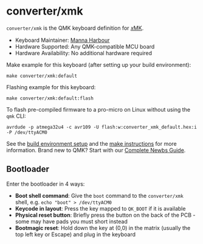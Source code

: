 # converter/xmk

`converter/xmk` is the QMK keyboard definition for [𝑥MK](https://github.com/manna-harbour/xmk).

* Keyboard Maintainer: [Manna Harbour](https://github.com/manna-harbour)
* Hardware Supported: Any QMK-compatible MCU board
* Hardware Availability: No additional hardware required

Make example for this keyboard (after setting up your build environment):

    make converter/xmk:default

Flashing example for this keyboard:

    make converter/xmk:default:flash

To flash pre-compiled firmware to a pro-micro on Linux without using the `qmk` CLI:

    avrdude -p atmega32u4 -c avr109 -U flash:w:converter_xmk_default.hex:i -P /dev/ttyACM0

See the [build environment setup](https://docs.qmk.fm/#/getting_started_build_tools) and the [make instructions](https://docs.qmk.fm/#/getting_started_make_guide) for more information. Brand new to QMK? Start with our [Complete Newbs Guide](https://docs.qmk.fm/#/newbs).

## Bootloader

Enter the bootloader in 4 ways:

* **Boot shell command**: Give the `boot` command to the `converter/xmk` shell, e.g. `echo "boot" > /dev/ttyACM0`
* **Keycode in layout**: Press the key mapped to `QK_BOOT` if it is available
* **Physical reset button**: Briefly press the button on the back of the PCB - some may have pads you must short instead
* **Bootmagic reset**: Hold down the key at (0,0) in the matrix (usually the top left key or Escape) and plug in the keyboard
